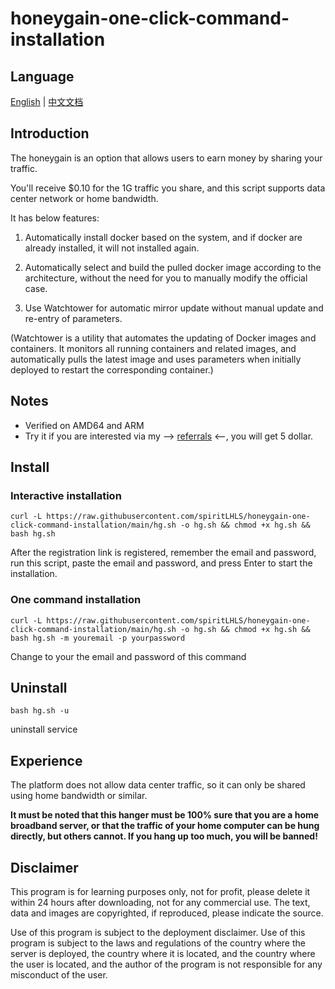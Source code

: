 # honeygain-one-click-command-installation

## Language

[English](README.md) | [中文文档](README_zh.md)

## **Introduction**

The honeygain is an option that allows users to earn money by sharing your traffic.

You'll receive $0.10 for the 1G traffic you share, and this script supports data center network or home bandwidth.

It has below features:

1. Automatically install docker based on the system, and if docker are already installed, it will not installed again.

2. Automatically select and build the pulled docker image according to the architecture, without the need for you to manually modify the official case.

3. Use Watchtower for automatic mirror update without manual update and re-entry of parameters.

(Watchtower is a utility that automates the updating of Docker images and containers. It monitors all running containers and related images, and automatically pulls the latest image and uses parameters when initially deployed to restart the corresponding container.)

## Notes

- Verified on AMD64 and ARM
- Try it if you are interested via my --> [referrals](https://r.honeygain.me/SPIRICF6DB) <--, you will get 5 dollar.

## Install

### Interactive installation

```shell
curl -L https://raw.githubusercontent.com/spiritLHLS/honeygain-one-click-command-installation/main/hg.sh -o hg.sh && chmod +x hg.sh && bash hg.sh
```

After the registration link is registered, remember the email and password, run this script, paste the email and password, and press Enter to start the installation.

### One command installation

```shell
curl -L https://raw.githubusercontent.com/spiritLHLS/honeygain-one-click-command-installation/main/hg.sh -o hg.sh && chmod +x hg.sh && bash hg.sh -m youremail -p yourpassword
```

Change to your the email and password of this command

## Uninstall

```shell
bash hg.sh -u
```

uninstall service

## Experience

The platform does not allow data center traffic, so it can only be shared using home bandwidth or similar.

**It must be noted that this hanger must be 100% sure that you are a home broadband server, or that the traffic of your home computer can be hung directly, but others cannot. If you hang up too much, you will be banned!**

## Disclaimer

This program is for learning purposes only, not for profit, please delete it within 24 hours after downloading, not for any commercial use. The text, data and images are copyrighted, if reproduced, please indicate the source.

Use of this program is subject to the deployment disclaimer. Use of this program is subject to the laws and regulations of the country where the server is deployed, the country where it is located, and the country where the user is located, and the author of the program is not responsible for any misconduct of the user.
